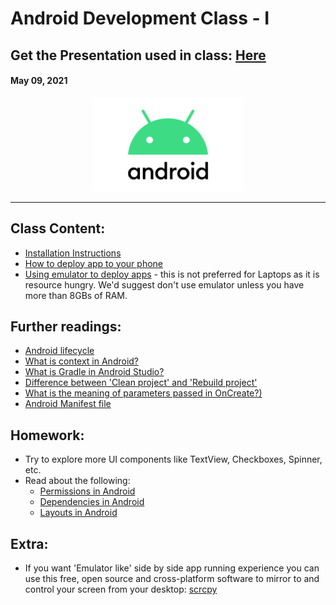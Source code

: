 # Android Development Class - I

## Get the Presentation used in class: [Here](Android_Class-1.pdf)

#### May 09, 2021

<div align="center"><img src="../Android-Logo.png" alt="Android logo" height=150/></div>

<hr>


## Class Content:

-   [Installation Instructions](Installation-Instructions.md)
-   [How to deploy app to your phone](https://developer.android.com/training/basics/firstapp/running-app#RealDevice)
-   [Using emulator to deploy apps](https://developer.android.com/studio/run/emulator) - this is not preferred for Laptops as it is resource hungry. We'd suggest don't use emulator unless you have more than 8GBs of RAM.

## Further readings:

-   [Android lifecycle](https://developer.android.com/guide/components/activities/activity-lifecycle)
-   [What is context in Android?](https://stackoverflow.com/questions/3572463/what-is-context-on-android)
-   [What is Gradle in Android Studio?](https://stackoverflow.com/questions/16754643/what-is-gradle-in-android-studio)
-   [Difference between 'Clean project' and 'Rebuild project'](https://stackoverflow.com/questions/24083706/difference-between-clean-project-and-rebuild-project-in-android-studio)
-   [What is the meaning of parameters passed in OnCreate?)](https://stackoverflow.com/questions/10810418/whats-oncreatebundle-savedinstancestate)
-   [Android Manifest file](https://www.geeksforgeeks.org/application-manifest-file-android/)

## Homework:

-   Try to explore more UI components like TextView, Checkboxes, Spinner, etc.
-   Read about the following:
    -   [Permissions in Android](https://developer.android.com/guide/topics/permissions/overview)
    -   [Dependencies in Android](https://stackoverflow.com/questions/44178423/what-are-dependencies-in-android)
    -   [Layouts in Android](https://developer.android.com/guide/topics/ui/declaring-layout)

## Extra:

-   If you want 'Emulator like' side by side app running experience you can use this free, open source and cross-platform software to mirror to and control your screen from your desktop: [scrcpy](https://github.com/Genymobile/scrcpy)
